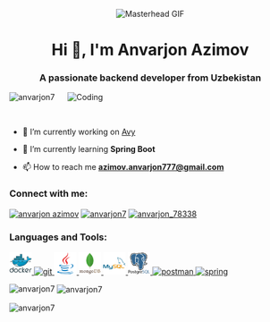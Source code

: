 <p align="center">
  <img src="https://cdn.dribbble.com/users/2131993/screenshots/4948736/thoughtworks-gif_dribbble.gif" alt="Masterhead GIF">
</p>
<h1 align="center">Hi 👋, I'm Anvarjon Azimov</h1>
<h3 align="center">A passionate backend developer from Uzbekistan</h3>
<img align="right" alt="Coding" width="400" src="https://media1.tenor.com/m/2uyENRmiUt0AAAAC/coding.gif">

<p align="left"> <img src="https://komarev.com/ghpvc/?username=anvarjon7&label=Profile%20views&color=0e75b6&style=flat" alt="anvarjon7" /> </p>

<p align="left"> <a href="https://twitter.com/" target="blank"><img src="https://img.shields.io/twitter/follow/?logo=twitter&style=for-the-badge" alt="" /></a> </p>

- 🔭 I’m currently working on [Avy](https://github.com/Anvarjon7/avy-backend)

- 🌱 I’m currently learning **Spring Boot**

- 📫 How to reach me **azimov.anvarjon777@gmail.com**

<h3 align="left">Connect with me:</h3>
<p align="left">
<a href="https://linkedin.com/in/anvarjon azimov" target="blank"><img align="center" src="https://raw.githubusercontent.com/rahuldkjain/github-profile-readme-generator/master/src/images/icons/Social/linked-in-alt.svg" alt="anvarjon azimov" height="30" width="40" /></a>
<a href="https://www.leetcode.com/anvarjon7" target="blank"><img align="center" src="https://raw.githubusercontent.com/rahuldkjain/github-profile-readme-generator/master/src/images/icons/Social/leet-code.svg" alt="anvarjon7" height="30" width="40" /></a>
<a href="https://discord.gg/anvarjon_78338" target="blank"><img align="center" src="https://raw.githubusercontent.com/rahuldkjain/github-profile-readme-generator/master/src/images/icons/Social/discord.svg" alt="anvarjon_78338" height="30" width="40" /></a>
</p>

<h3 align="left">Languages and Tools:</h3>
<p align="left"> <a href="https://www.docker.com/" target="_blank" rel="noreferrer"> <img src="https://raw.githubusercontent.com/devicons/devicon/master/icons/docker/docker-original-wordmark.svg" alt="docker" width="40" height="40"/> </a> <a href="https://git-scm.com/" target="_blank" rel="noreferrer"> <img src="https://www.vectorlogo.zone/logos/git-scm/git-scm-icon.svg" alt="git" width="40" height="40"/> </a> <a href="https://www.java.com" target="_blank" rel="noreferrer"> <img src="https://raw.githubusercontent.com/devicons/devicon/master/icons/java/java-original.svg" alt="java" width="40" height="40"/> </a> <a href="https://www.mongodb.com/" target="_blank" rel="noreferrer"> <img src="https://raw.githubusercontent.com/devicons/devicon/master/icons/mongodb/mongodb-original-wordmark.svg" alt="mongodb" width="40" height="40"/> </a> <a href="https://www.mysql.com/" target="_blank" rel="noreferrer"> <img src="https://raw.githubusercontent.com/devicons/devicon/master/icons/mysql/mysql-original-wordmark.svg" alt="mysql" width="40" height="40"/> </a> <a href="https://www.postgresql.org" target="_blank" rel="noreferrer"> <img src="https://raw.githubusercontent.com/devicons/devicon/master/icons/postgresql/postgresql-original-wordmark.svg" alt="postgresql" width="40" height="40"/> </a> <a href="https://postman.com" target="_blank" rel="noreferrer"> <img src="https://www.vectorlogo.zone/logos/getpostman/getpostman-icon.svg" alt="postman" width="40" height="40"/> </a> <a href="https://spring.io/" target="_blank" rel="noreferrer"> <img src="https://www.vectorlogo.zone/logos/springio/springio-icon.svg" alt="spring" width="40" height="40"/> </a> </p>

<p><img align="left" src="https://github-readme-stats.vercel.app/api/top-langs?username=anvarjon7&show_icons=true&locale=en&layout=compact" alt="anvarjon7" /></p>

<p>&nbsp;<img align="center" src="https://github-readme-stats.vercel.app/api?username=anvarjon7&show_icons=true&locale=en" alt="anvarjon7" /></p>

<p><img align="center" src="https://github-readme-streak-stats.herokuapp.com/?user=anvarjon7&" alt="anvarjon7" /></p>
